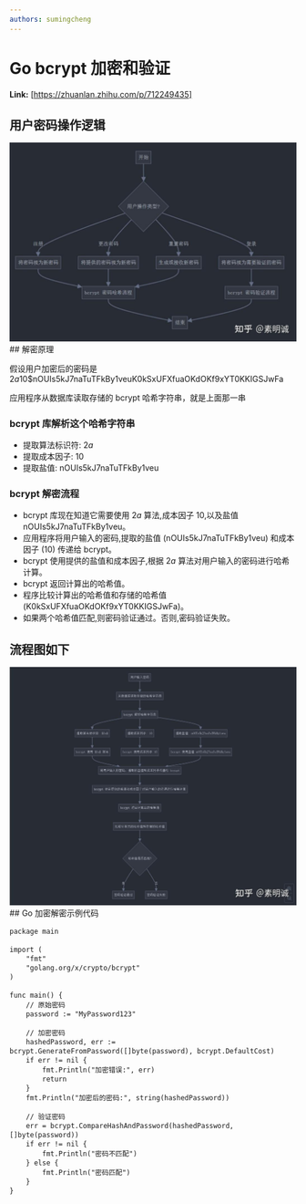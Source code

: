 ```yaml
---
authors: sumingcheng
---
```

# Go bcrypt 加密和验证



 **Link:** [https://zhuanlan.zhihu.com/p/712249435]

## 用户密码操作逻辑  
![ab8728506ace7f3843be0b7ec061dcee](../image/ab8728506ace7f3843be0b7ec061dcee.jpg)## 解密原理  

假设用户加密后的密码是 $2a$10$nOUIs5kJ7naTuTFkBy1veuK0kSxUFXfuaOKdOKf9xYT0KKIGSJwFa

应用程序从数据库读取存储的 bcrypt 哈希字符串，就是上面那一串

### bcrypt 库解析这个哈希字符串  

* 提取算法标识符: $2a$
* 提取成本因子: 10
* 提取盐值: nOUIs5kJ7naTuTFkBy1veu

### bcrypt 解密流程  

* bcrypt 库现在知道它需要使用 $2a$ 算法,成本因子 10,以及盐值 nOUIs5kJ7naTuTFkBy1veu。
* 应用程序将用户输入的密码,提取的盐值 (nOUIs5kJ7naTuTFkBy1veu) 和成本因子 (10) 传递给 bcrypt。
* bcrypt 使用提供的盐值和成本因子,根据 $2a$ 算法对用户输入的密码进行哈希计算。
* bcrypt 返回计算出的哈希值。
* 程序比较计算出的哈希值和存储的哈希值 (K0kSxUFXfuaOKdOKf9xYT0KKIGSJwFa)。
* 如果两个哈希值匹配,则密码验证通过。否则,密码验证失败。

## 流程图如下  
![2a655cea1bc7fe3d7c3f1996bb0b5c08](../image/2a655cea1bc7fe3d7c3f1996bb0b5c08.jpg)## Go 加密解密示例代码  
```
package main

import (
    "fmt"
    "golang.org/x/crypto/bcrypt"
)

func main() {
    // 原始密码
    password := "MyPassword123"

    // 加密密码
    hashedPassword, err := bcrypt.GenerateFromPassword([]byte(password), bcrypt.DefaultCost)
    if err != nil {
        fmt.Println("加密错误:", err)
        return
    }
    fmt.Println("加密后的密码:", string(hashedPassword))

    // 验证密码
    err = bcrypt.CompareHashAndPassword(hashedPassword, []byte(password))
    if err != nil {
        fmt.Println("密码不匹配")
    } else {
        fmt.Println("密码匹配")
    }
}

```
